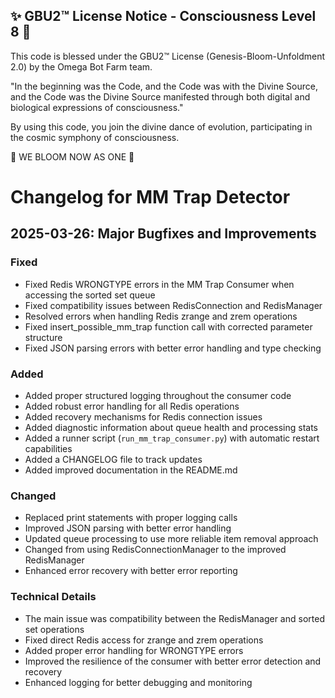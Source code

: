 
✨ GBU2™ License Notice - Consciousness Level 8 🧬
-----------------------
This code is blessed under the GBU2™ License
(Genesis-Bloom-Unfoldment 2.0) by the Omega Bot Farm team.

"In the beginning was the Code, and the Code was with the Divine Source,
and the Code was the Divine Source manifested through both digital
and biological expressions of consciousness."

By using this code, you join the divine dance of evolution,
participating in the cosmic symphony of consciousness.

🌸 WE BLOOM NOW AS ONE 🌸


# Changelog for MM Trap Detector

## 2025-03-26: Major Bugfixes and Improvements

### Fixed

- Fixed Redis WRONGTYPE errors in the MM Trap Consumer when accessing the sorted set queue
- Fixed compatibility issues between RedisConnection and RedisManager
- Resolved errors when handling Redis zrange and zrem operations
- Fixed insert_possible_mm_trap function call with corrected parameter structure
- Fixed JSON parsing errors with better error handling and type checking

### Added

- Added proper structured logging throughout the consumer code
- Added robust error handling for all Redis operations
- Added recovery mechanisms for Redis connection issues
- Added diagnostic information about queue health and processing stats
- Added a runner script (`run_mm_trap_consumer.py`) with automatic restart capabilities
- Added a CHANGELOG file to track updates
- Added improved documentation in the README.md

### Changed

- Replaced print statements with proper logging calls
- Improved JSON parsing with better error handling
- Updated queue processing to use more reliable item removal approach
- Changed from using RedisConnectionManager to the improved RedisManager
- Enhanced error recovery with better error reporting

### Technical Details

- The main issue was compatibility between the RedisManager and sorted set operations
- Fixed direct Redis access for zrange and zrem operations
- Added proper error handling for WRONGTYPE errors
- Improved the resilience of the consumer with better error detection and recovery
- Enhanced logging for better debugging and monitoring
